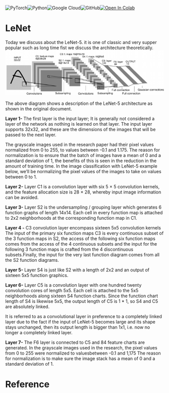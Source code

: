 ![PyTorch](https://img.shields.io/badge/PyTorch-%23EE4C2C.svg?style=for-the-badge&logo=PyTorch&logoColor=white)![Python](https://img.shields.io/badge/python-3670A0?style=for-the-badge&logo=python&logoColor=ffdd54)![Google Cloud](https://img.shields.io/badge/GoogleCloud-%234285F4.svg?style=for-the-badge&logo=google-cloud&logoColor=white)![GitHub](https://img.shields.io/badge/github-%23121011.svg?style=for-the-badge&logo=github&logoColor=white)[![Open In Colab](https://colab.research.google.com/assets/colab-badge.svg)](https://colab.research.google.com/drive/1AHJIH6x8JwlPKIOW6J6YovJjs8BUjfMQ?authuser=1#scrollTo=OGdKitdexmid)





# LeNet
 Today we discuss about the LeNet-5. it  is one of classic and very supper popular such as long time 
fist we discuss the architecture theoretically.
![LeNet-5](Architecture-of-LeNet-5-one-of-the-first-initial-architectures-of-CNN-Figure-from-29.png)

The above diagram shows a description of the LeNet-5 architecture as shown in the original document.

**Layer 1-** The first layer is the input layer; It is generally not considered a layer of the network as nothing is learned on that layer. The input layer supports 32x32, and these are the dimensions of the images that will be passed to the next layer.

The grayscale images used in the research paper had their pixel values normalized from 0 to 255, to values between -0.1 and 1.175. The reason for normalization is to ensure that the batch of images have a mean of 0 and a standard deviation of 1, the benefits of this is seen in the reduction in the amount of training time. In the image classification with LeNet-5 example below, we’ll be normalizing the pixel values of the images to take on values between 0 to 1.

**Layer 2-** Layer C1 is a convolution layer with six 5 × 5 convolution kernels, and the feature allocation size is 28 × 28, whereby input image information can be avoided.

**Layer 3-** Layer S2 is the undersampling / grouping layer which generates 6 function graphs of length 14x14. Each cell in every function map is attached to 2x2 neighborhoods at the corresponding function map in C1.

**Layer 4 -** C3 convolution layer encompass sixteen 5x5 convolution kernels The input of the primary six function maps C3 is every continuous subset of the 3 function maps in S2, the access of the following six function maps comes from the access of the 4 continuous subsets and the input for the following 3 function maps is crafted from the 4 discontinuous subsets.Finally, the input for the very last function diagram comes from all the S2 function diagrams.

**Layer 5-** Layer S4 is just like S2 with a length of 2x2 and an output of sixteen 5x5 function graphics.

**Layer 6-** Layer C5 is a convolution layer with one hundred twenty convolution cores of length 5x5. Each cell is attached to the 5x5 neighborhoods along sixteen S4 function charts. Since the function chart length of S4 is likewise 5x5, the output length of C5 is 1 * 1, so S4 and C5 are absolutely linked.

It is referred to as a convolutional layer in preference to a completely linked layer due to the fact if the input of LeNet-5 becomes large and its shape stays unchanged, then its output length is bigger than 1x1, i.e. now no longer a completely linked layer.

**Layer 7-** The F6 layer is connected to C5 and 84 feature charts are generated. In the grayscale images used in the research, the pixel values ​​from 0 to 255 were normalized to values ​​between -0.1 and 1,175 The reason for normalization is to make sure the image stack has a mean of 0 and a standard deviation of 1.


# Reference

